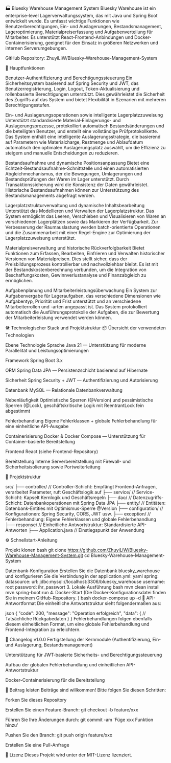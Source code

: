 🏭 Bluesky Warehouse Management System Bluesky Warehouse ist ein enterprise-level Lagerverwaltungssystem, das mit Java und Spring Boot entwickelt wurde. Es umfasst wichtige Funktionen wie Benutzerberechtigungen, Ein- und Auslagerungen, Bestandsmanagement, Lageroptimierung, Materialpreiserfassung und Aufgabenverteilung für Mitarbeiter. Es unterstützt React-Frontend-Anbindungen und Docker-Containerisierung, geeignet für den Einsatz in größeren Netzwerken und internen Serverumgebungen.

GitHub Repository: ZhuyiLiW/Bluesky-Warehouse-Management-System

🚀 Hauptfunktionen

Benutzer-Authentifizierung und Berechtigungssteuerung Ein Sicherheitssystem basierend auf Spring Security und JWT, das Benutzerregistrierung, Login, Logout, Token-Aktualisierung und rollenbasierte Berechtigungen unterstützt. Dies gewährleistet die Sicherheit des Zugriffs auf das System und bietet Flexibilität in Szenarien mit mehreren Berechtigungsstufen.

Ein- und Auslagerungsoperationen sowie intelligente Lagerplatzzuweisung Unterstützt standardisierte Material-Einlagerungs- und Auslagerungsprozesse, protokolliert automatisch Bestandsänderungen und die beteiligten Benutzer, und erstellt eine vollständige Prüfprotokollkette. Das System enthält eine intelligente Auslagerungsstrategie, die basierend auf Parametern wie Materialcharge, Restmenge und Ablaufdatum automatisch den optimalen Auslagerungsplatz auswählt, um die Effizienz zu steigern und manuelle Entscheidungen zu reduzieren.

Bestandsaufnahme und dynamische Positionsanpassung Bietet eine Echtzeit-Bestandsaufnahme-Schnittstelle und einen automatisierten Abgleichmechanismus, der die Bewegungen, Umlagerungen und Bestandsprüfungen der Waren im Lager unterstützt. Durch Transaktionssicherung wird die Konsistenz der Daten gewährleistet. Historische Bestandsaufnahmen können zur Unterstützung des Bestandsmanagements abgefragt werden.

Lagerplatzstrukturverwaltung und dynamische Inhaltsbearbeitung Unterstützt das Modellieren und Verwalten der Lagerplatzstruktur. Das System ermöglicht das Leeren, Verschieben und Visualisieren von Waren an verschiedenen Lagerplätzen sowie das Markieren der Verfügbarkeit. Zur Verbesserung der Raumauslastung werden batch-orientierte Operationen und die Zusammenarbeit mit einer Regel-Engine zur Optimierung der Lagerplatzzuweisung unterstützt.

Materialpreisverwaltung und historische Rückverfolgbarkeit Bietet Funktionen zum Erfassen, Bearbeiten, Einfrieren und Verwalten historischer Versionen von Materialpreisen. Dies stellt sicher, dass der Preisbildungsprozess kontrollierbar und nachvollziehbar bleibt. Es ist mit der Bestandskostenberechnung verbunden, um die Integration von Beschaffungskosten, Gewinnverlustanalyse und Finanzabgleich zu ermöglichen.

Aufgabenplanung und Mitarbeiterleistungsüberwachung Ein System zur Aufgabenvergabe für Lageraufgaben, das verschiedene Dimensionen wie Aufgabentyp, Priorität und Frist unterstützt und an verschiedene Mitarbeiterrollen und -arten angepasst ist. Das System protokolliert automatisch die Ausführungsprotokolle der Aufgaben, die zur Bewertung der Mitarbeiterleistung verwendet werden können.

🛠 Technologischer Stack und Projektstruktur 📦 Übersicht der verwendeten Technologien

Ebene Technologie Sprache Java 21 — Unterstützung für moderne Parallelität und Leistungsoptimierungen

Framework Spring Boot 3.x

ORM Spring Data JPA — Persistenzschicht basierend auf Hibernate

Sicherheit Spring Security + JWT — Authentifizierung und Autorisierung

Datenbank MySQL — Relationale Datenbankverwaltung

Nebenläufigkeit Optimistische Sperren (@Version) und pessimistische Sperren (@Lock), geschäftskritische Logik mit ReentrantLock fein abgestimmt

Fehlerbehandlung Eigene Fehlerklassen + globale Fehlerbehandlung für eine einheitliche API-Ausgabe

Containerisierung Docker & Docker Compose — Unterstützung für Container-basierte Bereitstellung

Frontend React (siehe Frontend-Repository)

Bereitstellung Interne Serverbereitstellung mit Firewall- und Sicherheitsisolierung sowie Portweiterleitung

🧱 Projektstruktur

src/ ├── controller/ // Controller-Schicht: Empfängt Frontend-Anfragen, verarbeitet Parameter, ruft Geschäftslogik auf ├── service/ // Service-Schicht: Kapselt Kernlogik und Geschäftsregeln ├── dao/ // Datenzugriffs-Schicht: Datenbankoperationen mit Spring Data JPA ├── entity/ // Entitäten: Datenbank-Entities mit Optimismus-Sperre @Version ├── configuration/ // Konfigurationen: Spring Security, CORS, JWT usw. ├── exception/ // Fehlerbehandlung: Eigene Fehlerklassen und globale Fehlerbehandlung ├── response/ // Einheitliche Antwortstruktur: Standardisierte API-Antworten ├── Application.java // Einstiegspunkt der Anwendung

⚙️ Schnellstart-Anleitung

Projekt klonen bash
git clone https://github.com/ZhuyiLiW/Bluesky-Warehouse-Management-System.git cd Bluesky-Warehouse-Management-System

Datenbank-Konfiguration Erstellen Sie die Datenbank bluesky_warehouse und konfigurieren Sie die Verbindung in der application.yml:
yaml spring: datasource: url: jdbc:mysql://localhost:3306/bluesky_warehouse username: root password: ihr_passwort 3. Lokale Ausführung bash mvn clean install mvn spring-boot:run 4. Docker-Start (Die Docker-Konfigurationsdatei finden Sie in meinem GitHub-Repository. ) bash docker-compose up -d 📡 API-Antwortformat Die einheitliche Antwortstruktur sieht folgendermaßen aus:

json { "code": 200, "message": "Operation erfolgreich", "data": { // Tatsächliche Rückgabedaten } } Fehlerbehandlungen folgen ebenfalls diesem einheitlichen Format, um eine globale Fehlerbehandlung und Frontend-Integration zu erleichtern.

📝 Changelog v1.0.0 Fertigstellung der Kernmodule (Authentifizierung, Ein- und Auslagerung, Bestandsmanagement)

Unterstützung für JWT-basierte Sicherheits- und Berechtigungssteuerung

Aufbau der globalen Fehlerbehandlung und einheitlichen API-Antwortstruktur

Docker-Containerisierung für die Bereitstellung

🤝 Beitrag leisten Beiträge sind willkommen! Bitte folgen Sie diesen Schritten:

Forken Sie dieses Repository

Erstellen Sie einen Feature-Branch: git checkout -b feature/xxx

Führen Sie Ihre Änderungen durch: git commit -am 'Füge xxx Funktion hinzu'

Pushen Sie den Branch: git push origin feature/xxx

Erstellen Sie eine Pull-Anfrage

📄 Lizenz Dieses Projekt wird unter der MIT-Lizenz lizenziert.
